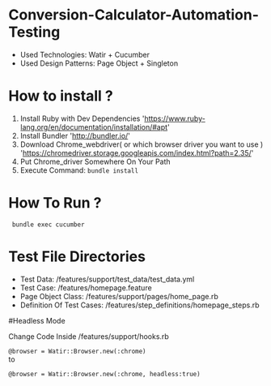 # Conversion-Calculator-Automation-Testing
 * Used Technologies: Watir + Cucumber
 * Used Design Patterns: Page Object + Singleton

# How to install ? 
 1. Install Ruby with Dev Dependencies 'https://www.ruby-lang.org/en/documentation/installation/#apt'
 2. Install Bundler 'http://bundler.io/' 
 3. Download Chrome_webdriver( or which browser driver you want to use ) 'https://chromedriver.storage.googleapis.com/index.html?path=2.35/'
 4. Put Chrome_driver Somewhere On Your Path
 5. Execute Command: ``` bundle install ```

# How To Run ?
```
 bundle exec cucumber
```

# Test File Directories
  * Test Data: /features/support/test_data/test_data.yml
  * Test Case: /features/homepage.feature
  * Page Object Class: /features/support/pages/home_page.rb
  * Definition Of Test Cases: /features/step_definitions/homepage_steps.rb
 
 #Headless Mode
 
   Change Code Inside /features/support/hooks.rb
   
  ``` @browser = Watir::Browser.new(:chrome) ```   
  to
  
  ``` @browser = Watir::Browser.new(:chrome, headless:true) ``` 
